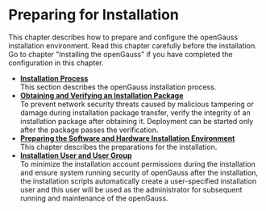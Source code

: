 # Preparing for Installation<a name="EN-US_TOPIC_0270171690"></a>

This chapter describes how to prepare and configure the openGauss installation environment. Read this chapter carefully before the installation. Go to chapter "Installing the openGauss" if you have completed the configuration in this chapter.

-   **[Installation Process](installation-process.md)**  
This section describes the openGauss installation process.
-   **[Obtaining and Verifying an Installation Package](obtaining-and-verifying-an-installation-package.md)**  
To prevent network security threats caused by malicious tampering or damage during installation package transfer, verify the integrity of an installation package after obtaining it. Deployment can be started only after the package passes the verification.
-   **[Preparing the Software and Hardware Installation Environment](preparing-the-software-and-hardware-installation-environment.md)**  
This chapter describes the preparations for the installation.
-   **[Installation User and User Group](installation-user-and-user-group.md)**  
To minimize the installation account permissions during the installation and ensure system running security of openGauss after the installation, the installation scripts automatically create a user-specified installation user and this user will be used as the administrator for subsequent running and maintenance of the openGauss.

